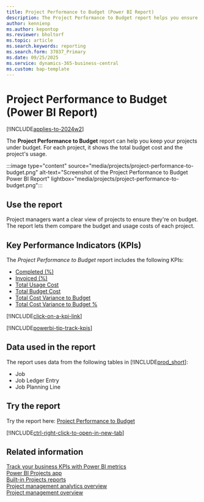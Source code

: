 ```yaml
---
title: Project Performance to Budget (Power BI Report)
description: The Project Performance to Budget report helps you ensure your projects stay under budget. 
author: kennienp
ms.author: kepontop
ms.reviewer: bholtorf
ms.topic: article
ms.search.keywords: reporting
ms.search.form: 37037_Primary
ms.date: 09/25/2025
ms.service: dynamics-365-business-central
ms.custom: bap-template
---
```


# Project Performance to Budget (Power BI Report)

[!INCLUDE[applies-to-2024w2](includes/applies-to-2024w2.md)]

The **Project Performance to Budget** report can help you keep your projects under budget. For each project, it shows the total budget cost and the project's usage.

:::image type="content" source="media/projects/project-performance-to-budget.png" alt-text="Screenshot of the Project Performance to Budget Power BI Report" lightbox="media/projects/project-performance-to-budget.png":::

## Use the report

Project managers want a clear view of projects to ensure they're on budget. The report lets them compare the budget and usage costs of each project.

## Key Performance Indicators (KPIs)

The *Project Performance to Budget* report includes the following KPIs:

- [Completed (%)](projects-powerbi-kpis.md#completed-)
- [Invoiced (%)](projects-powerbi-kpis.md#invoiced-)
- [Total Usage Cost](projects-powerbi-kpis.md#total-usage-cost)
- [Total Budget Cost](projects-powerbi-kpis.md#total-budget-cost)
- [Total Cost Variance to Budget](projects-powerbi-kpis.md#total-cost-variance-to-budget)
- [Total Cost Variance to Budget %](projects-powerbi-kpis.md#total-cost-variance-to-budget-)

[!INCLUDE[click-on-a-kpi-link](includes/click-on-a-kpi-link.md)]

[!INCLUDE[powerbi-tip-track-kpis](includes/powerbi-tip-track-kpis.md)]

## Data used in the report

The report uses data from the following tables in [!INCLUDE[prod_short](includes/prod_short.md)]:

- Job
- Job Ledger Entry
- Job Planning Line

## Try the report

Try the report here: [Project Performance to Budget](https://businesscentral.dynamics.com?page=37037)

[!INCLUDE[ctrl-right-click-to-open-in-new-tab](includes/ctrl-right-click-to-open-in-new-tab.md)]

## Related information

[Track your business KPIs with Power BI metrics](track-kpis-with-power-bi-metrics.md)  
[Power BI Projects app](projects-powerbi-app.md)  
[Built-in Projects reports](project-reports.md)  
[Project management analytics overview](projects-analytics-overview.md)  
[Project management overview](projects-manage-projects.md)
